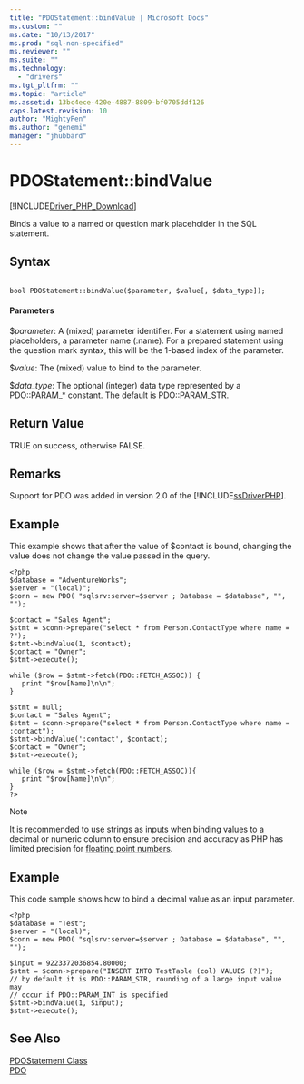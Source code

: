 ```yaml
---
title: "PDOStatement::bindValue | Microsoft Docs"
ms.custom: ""
ms.date: "10/13/2017"
ms.prod: "sql-non-specified"
ms.reviewer: ""
ms.suite: ""
ms.technology: 
  - "drivers"
ms.tgt_pltfrm: ""
ms.topic: "article"
ms.assetid: 13bc4ece-420e-4887-8809-bf0705ddf126
caps.latest.revision: 10
author: "MightyPen"
ms.author: "genemi"
manager: "jhubbard"
---
```

# PDOStatement::bindValue
[!INCLUDE[Driver_PHP_Download](../../includes/driver_php_download.md)]

Binds a value to a named or question mark placeholder in the SQL statement.  
  
## Syntax  
  
```  
  
bool PDOStatement::bindValue($parameter, $value[, $data_type]);  
```  
  
#### Parameters  
$*parameter*: A (mixed) parameter identifier. For a statement using named placeholders, a parameter name (:name). For a prepared statement using the question mark syntax, this will be the 1-based index of the parameter.  
  
$*value*: The (mixed) value to bind to the parameter.  
  
$*data_type*: The optional (integer) data type represented by a PDO::PARAM_* constant. The default is PDO::PARAM_STR.  
  
## Return Value  
TRUE on success, otherwise FALSE.  
  
## Remarks  
  
Support for PDO was added in version 2.0 of the [!INCLUDE[ssDriverPHP](../../includes/ssdriverphp_md.md)].  
  
## Example  
This example shows that after the value of $contact is bound, changing the value does not change the value passed in the query.  
  
```  
<?php  
$database = "AdventureWorks";  
$server = "(local)";  
$conn = new PDO( "sqlsrv:server=$server ; Database = $database", "", "");  
  
$contact = "Sales Agent";  
$stmt = $conn->prepare("select * from Person.ContactType where name = ?");  
$stmt->bindValue(1, $contact);  
$contact = "Owner";  
$stmt->execute();  
  
while ($row = $stmt->fetch(PDO::FETCH_ASSOC)) {  
   print "$row[Name]\n\n";  
}  
  
$stmt = null;  
$contact = "Sales Agent";  
$stmt = $conn->prepare("select * from Person.ContactType where name = :contact");  
$stmt->bindValue(':contact', $contact);  
$contact = "Owner";  
$stmt->execute();  
  
while ($row = $stmt->fetch(PDO::FETCH_ASSOC)){  
   print "$row[Name]\n\n";  
}  
?>  
```

> [!NOTE]
>  It is recommended to use strings as inputs when binding values to a decimal or numeric column to ensure precision and accuracy as PHP has limited precision for [floating point numbers](http://php.net/manual/en/language.types.float.php).

## Example  
This code sample shows how to bind a decimal value as an input parameter.  

```
<?php  
$database = "Test";  
$server = "(local)";  
$conn = new PDO( "sqlsrv:server=$server ; Database = $database", "", "");  
  
$input = 9223372036854.80000;
$stmt = $conn->prepare("INSERT INTO TestTable (col) VALUES (?)");
// by default it is PDO::PARAM_STR, rounding of a large input value may
// occur if PDO::PARAM_INT is specified
$stmt->bindValue(1, $input);    
$stmt->execute();
```
  
## See Also  
[PDOStatement Class](../../connect/php/pdostatement-class.md)  
[PDO](http://go.microsoft.com/fwlink/?LinkID=187441)  
  

